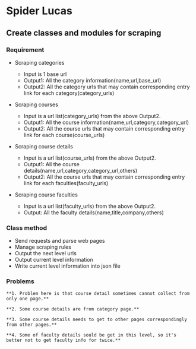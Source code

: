 # Spider Lucas

## Create classes and modules for scraping

### Requirement
- Scraping categories
  + Input is 1 base url
  + Output1: All the category information(name,url,base_url)
  + Output2: All the category urls that may contain corresponding entry link for each category(category_urls)

- Scraping courses
  + Input is a url list(category_urls) from the above Output2.
  + Output1: All the course information(name,url,category,category_url)
  + Output2: All the course urls that may contain corresponding entry link for each course(course_urls)

- Scraping course details
  + Input is a url list(course_urls) from the above Output2.
  + Output1: All the course details(name,url,category,category_url,others)
  + Output2: All the course urls that may contain corresponding entry link for each faculties(faculty_urls)
  
- Scraping course faculties
  + Input is a url list(faculty_urls) from the above Output2.
  + Output: All the faculty details(name,title,company,others)

### Class method
- Send requests and parse web pages
- Manage scraping rules
- Output the next level urls
- Output current level information 
- Write current level information into json file


### Problems
    
    **1. Problem here is that course detail sometimes cannot collect from only one page.**
    
    **2. Some course details are from category page.**
    
    **3. Some course details needs to get to other pages correspondingly from other pages.**
    
    **4. Some of faculty details sould be get in this level, so it's better not to get faculty info for twice.**

